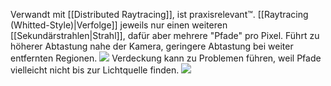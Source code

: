 Verwandt mit [[Distributed Raytracing]], ist praxisrelevant™. [[Raytracing (Whitted-Style)|Verfolge]] jeweils nur einen weiteren [[Sekundärstrahlen|Strahl]], dafür aber mehrere "Pfade" pro Pixel. Führt zu höherer Abtastung nahe der Kamera, geringere Abtastung bei weiter entfernten Regionen.
![](path_tracing.png)
Verdeckung kann zu Problemen führen, weil Pfade vielleicht nicht bis zur Lichtquelle finden.
![](obstruction.png)
